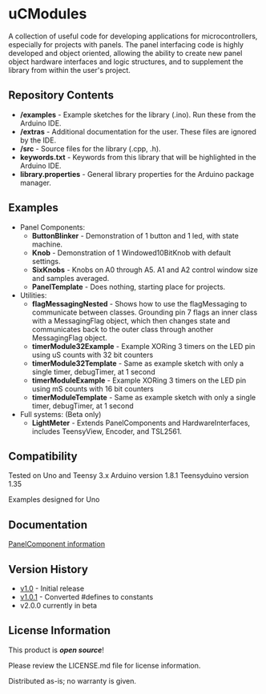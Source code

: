uCModules
========================================

A collection of useful code for developing applications for microcontrollers, especially for projects with panels.  The panel interfacing code is highly developed and object oriented, allowing the ability to create new panel object hardware interfaces and logic structures, and to supplement the library from within the user's project.

Repository Contents
-------------------

* **/examples** - Example sketches for the library (.ino). Run these from the Arduino IDE. 
* **/extras** - Additional documentation for the user. These files are ignored by the IDE.
* **/src** - Source files for the library (.cpp, .h).
* **keywords.txt** - Keywords from this library that will be highlighted in the Arduino IDE. 
* **library.properties** - General library properties for the Arduino package manager. 

Examples
-------------------

* Panel Components:
  * **ButtonBlinker** - Demonstration of 1 button and 1 led, with state machine.
  * **Knob** - Demonstration of 1 Windowed10BitKnob with default settings.
  * **SixKnobs** - Knobs on A0 through A5. A1 and A2 control window size and samples averaged.
  * **PanelTemplate** - Does nothing, starting place for projects.
* Utilities:
  * **flagMessagingNested** - Shows how to use the flagMessaging to communicate between classes.  Grounding pin 7 flags an inner class with a MessagingFlag object, which then changes state and communicates back to the outer class through another MessagingFlag object.
  * **timerModule32Example** - Example XORing 3 timers on the LED pin using uS counts with 32 bit counters
  * **timerModule32Template** - Same as example sketch with only a single timer, debugTimer, at 1 second
  * **timerModuleExample** - Example XORing 3 timers on the LED pin using mS counts with 16 bit counters
  * **timerModuleTemplate** - Same as example sketch with only a single timer, debugTimer, at 1 second
* Full systems: (Beta only)
  * **LightMeter** - Extends PanelComponents and HardwareInterfaces, includes TeensyView, Encoder, and TSL2561.

Compatibility
--------------

Tested on Uno and Teensy 3.x
 Arduino version 1.8.1
 Teensyduino version 1.35

Examples designed for Uno
 
Documentation
--------------

[PanelComponent information](https://github.com/marshalltaylorSFE/uCModules/blob/master/extras/ClassDiagrams.md)

Version History
---------------

* [v1.0](https://github.com/marshalltaylorSFE/uCModules/tree/V_1_0) - Initial release
* [v1.0.1](https://github.com/marshalltaylorSFE/uCModules/tree/V_1_0_1) - Converted #defines to constants
* v2.0.0 currently in beta

License Information
-------------------

This product is _**open source**_! 

Please review the LICENSE.md file for license information. 

Distributed as-is; no warranty is given.

